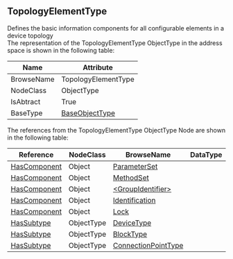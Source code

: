 <!-- objecttype -->
## TopologyElementType
Defines the basic information components for all configurable elements in a device topology  
The representation of the TopologyElementType ObjectType in the address space is shown in the following table:  

|Name|Attribute|
|---|---|
|BrowseName|TopologyElementType|
|NodeClass|ObjectType|
|IsAbtract|True|
|BaseType|[BaseObjectType](../../../Core/Part5/ObjectTypes/BaseObjectType/readme.md)|

The references from the TopologyElementType ObjectType Node are shown in the following table:  

|Reference|NodeClass|BrowseName|DataType|TypeDefinition|ModellingRule|
|---|---|---|---|---|---|
|[HasComponent](../../../Core/Part3/ReferenceTypes/HasComponent/readme.md)|Object|[ParameterSet](#ParameterSet)||[BaseObjectType](../../../Core/Part5/ObjectTypes/BaseObjectType/readme.md)|[Optional](../../../Core/Objects/Optional/readme.md)|
|[HasComponent](../../../Core/Part3/ReferenceTypes/HasComponent/readme.md)|Object|[MethodSet](#MethodSet)||[BaseObjectType](../../../Core/Part5/ObjectTypes/BaseObjectType/readme.md)|[Optional](../../../Core/Objects/Optional/readme.md)|
|[HasComponent](../../../Core/Part3/ReferenceTypes/HasComponent/readme.md)|Object|[&lt;GroupIdentifier&gt;](#&lt;GroupIdentifier&gt;)||[FunctionalGroupType](../../ObjectTypes/FunctionalGroupType/readme.md)|[OptionalPlaceholder](../../../Core/Objects/OptionalPlaceholder/readme.md)|
|[HasComponent](../../../Core/Part3/ReferenceTypes/HasComponent/readme.md)|Object|[Identification](#Identification)||[FunctionalGroupType](../../ObjectTypes/FunctionalGroupType/readme.md)|[Optional](../../../Core/Objects/Optional/readme.md)|
|[HasComponent](../../../Core/Part3/ReferenceTypes/HasComponent/readme.md)|Object|[Lock](#Lock)||[LockingServicesType](../../ObjectTypes/LockingServicesType/readme.md)|[Optional](../../../Core/Objects/Optional/readme.md)|
|[HasSubtype](../../../Core/Part3/ReferenceTypes/HasSubtype/readme.md)|ObjectType|[DeviceType](#DeviceType)||||
|[HasSubtype](../../../Core/Part3/ReferenceTypes/HasSubtype/readme.md)|ObjectType|[BlockType](#BlockType)||||
|[HasSubtype](../../../Core/Part3/ReferenceTypes/HasSubtype/readme.md)|ObjectType|[ConnectionPointType](#ConnectionPointType)||||



